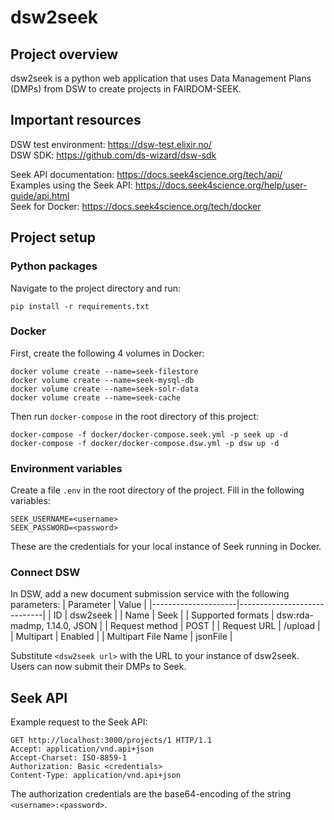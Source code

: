 # dsw2seek

## Project overview

dsw2seek is a python web application that uses Data Management Plans (DMPs) from DSW to create projects in FAIRDOM-SEEK.

## Important resources

DSW test environment: https://dsw-test.elixir.no/ \
DSW SDK: https://github.com/ds-wizard/dsw-sdk

Seek API documentation: https://docs.seek4science.org/tech/api/ \
Examples using the Seek API: https://docs.seek4science.org/help/user-guide/api.html \
Seek for Docker: https://docs.seek4science.org/tech/docker

## Project setup

### Python packages

Navigate to the project directory and run:

```
pip install -r requirements.txt
```

### Docker

First, create the following 4 volumes in Docker:

```
docker volume create --name=seek-filestore
docker volume create --name=seek-mysql-db
docker volume create --name=seek-solr-data
docker volume create --name=seek-cache
```

Then run `docker-compose` in the root directory of this project:

```
docker-compose -f docker/docker-compose.seek.yml -p seek up -d
docker-compose -f docker/docker-compose.dsw.yml -p dsw up -d
```

### Environment variables

Create a file `.env` in the root directory of the project. Fill in the following variables:

```
SEEK_USERNAME=<username>
SEEK_PASSWORD=<password>
```

These are the credentials for your local instance of Seek running in Docker.

### Connect DSW

In DSW, add a new document submission service with the following parameters:
| Parameter           | Value                       |
|---------------------|-----------------------------|
| ID                  | dsw2seek                    |
| Name                | Seek                        |
| Supported formats   | dsw:rda-madmp, 1.14.0, JSON |
| Request method      | POST                        |
| Request URL         | <dsw2seek url>/upload       |
| Multipart           | Enabled                     |
| Multipart File Name | jsonFile                    |

Substitute `<dsw2seek url>` with the URL to your instance of dsw2seek.
Users can now submit their DMPs to Seek.

## Seek API

Example request to the Seek API:

```
GET http://localhost:3000/projects/1 HTTP/1.1
Accept: application/vnd.api+json
Accept-Charset: ISO-8859-1
Authorization: Basic <credentials>
Content-Type: application/vnd.api+json
```

The authorization credentials are the base64-encoding of the string `<username>:<password>`.

